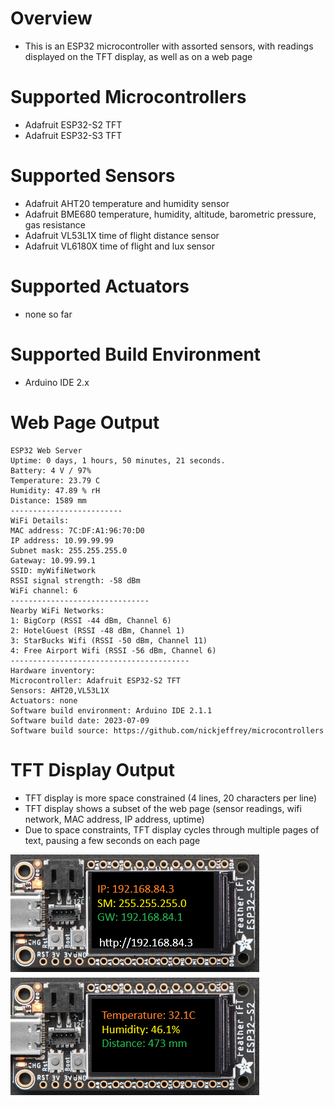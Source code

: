 # Overview
- This is an ESP32 microcontroller with assorted sensors, with readings displayed on the TFT display, as well as on a web page

# Supported Microcontrollers
- Adafruit ESP32-S2 TFT
- Adafruit ESP32-S3 TFT

# Supported Sensors
- Adafruit AHT20 temperature and humidity sensor
- Adafruit BME680 temperature, humidity, altitude, barometric pressure, gas resistance
- Adafruit VL53L1X time of flight distance sensor
- Adafruit VL6180X time of flight and lux sensor
  

# Supported Actuators
- none so far
  
# Supported Build Environment
- Arduino IDE 2.x


# Web Page Output
```
ESP32 Web Server
Uptime: 0 days, 1 hours, 50 minutes, 21 seconds.
Battery: 4 V / 97%
Temperature: 23.79 C
Humidity: 47.89 % rH
Distance: 1589 mm
-------------------------
WiFi Details:
MAC address: 7C:DF:A1:96:70:D0
IP address: 10.99.99.99
Subnet mask: 255.255.255.0
Gateway: 10.99.99.1
SSID: myWifiNetwork
RSSI signal strength: -58 dBm
WiFi channel: 6
-------------------------------
Nearby WiFi Networks:
1: BigCorp (RSSI -44 dBm, Channel 6)
2: HotelGuest (RSSI -48 dBm, Channel 1)
3: StarBucks Wifi (RSSI -50 dBm, Channel 11)
4: Free Airport Wifi (RSSI -56 dBm, Channel 6)
----------------------------------------
Hardware inventory:
Microcontroller: Adafruit ESP32-S2 TFT
Sensors: AHT20,VL53L1X
Actuators: none
Software build environment: Arduino IDE 2.1.1
Software build date: 2023-07-09
Software build source: https://github.com/nickjeffrey/microcontrollers
```

# TFT Display Output
- TFT display is more space constrained (4 lines, 20 characters per line)
- TFT display shows a subset of the web page (sensor readings, wifi network, MAC address, IP address, uptime)
- Due to space constraints, TFT display cycles through multiple pages of text, pausing a few seconds on each page
  
<img src=images/esp32-s2-tft.1.png> <img src=images/esp32-s2-tft.2.png>
